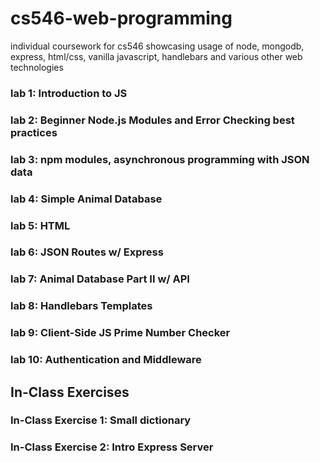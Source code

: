 # cs546-web-programming
individual coursework for cs546 showcasing usage of node, mongodb, express, html/css, vanilla javascript, handlebars and various other web technologies

### lab 1: Introduction to JS
### lab 2: Beginner Node.js Modules and Error Checking best practices
### lab 3: npm modules, asynchronous programming with JSON data
### lab 4: Simple Animal Database
### lab 5: HTML
### lab 6: JSON Routes w/ Express
### lab 7: Animal Database Part II w/ API
### lab 8: Handlebars Templates
### lab 9: Client-Side JS Prime Number Checker
### lab 10: Authentication and Middleware

## In-Class Exercises

### In-Class Exercise 1: Small dictionary
### In-Class Exercise 2: Intro Express Server 
